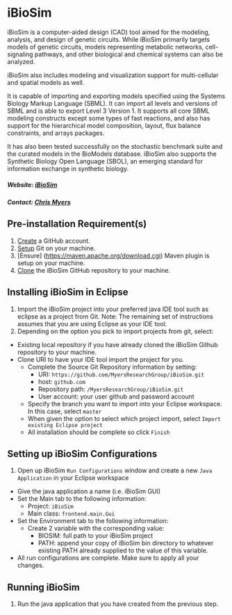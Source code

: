 # iBioSim
iBioSim is a computer-aided design (CAD) tool aimed for the modeling, analysis, and design of genetic circuits. 
While iBioSim primarily targets models of genetic circuits, models representing metabolic networks, cell-signaling pathways, 
and other biological and chemical systems can also be analyzed. 

iBioSim also includes modeling and visualization support for multi-cellular and spatial models as well. 

It is capable of importing and exporting models specified using the Systems Biology Markup Language (SBML). 
It can import all levels and versions of SBML and is able to export Level 3 Version 1. 
It supports all core SBML modeling constructs except some types of fast reactions, and also has support for the 
hierarchical model composition, layout, flux balance constraints, and arrays packages. 

It has also been tested successfully on the stochastic benchmark suite and the curated models in the BioModels database. 
iBioSim also supports the Synthetic Biology Open Language (SBOL), an emerging standard for information exchange in synthetic 
biology.

##### Website: [iBioSim](http://www.async.ece.utah.edu)
##### Contact: [Chris Myers](myers@ece.utah.edu)

## Pre-installation Requirement(s)
1. [Create](https://github.com/) a GitHub account.
2. [Setup](https://help.github.com/articles/set-up-git) Git on your machine.
3. [Ensure] (https://maven.apache.org/download.cgi) Maven plugin is setup on your machine.
4. [Clone](https://help.github.com/articles/cloning-a-repository/) the iBioSim GitHub repository to your machine.


## Installing iBioSim in Eclipse
1. Import the iBioSim project into your preferred java IDE tool such as eclipse as a project from Git. 
Note: The remaining set of instructions assumes that you are using Eclipse as your IDE tool.
2. Depending on the option you pick to import projects from git, select:
  * Existing local repository if you have already cloned the iBioSim Github repository to your machine.
  * Clone URI to have your IDE tool import the project for you.
    * Complete the Source Git Repository information by setting:
      * URI: ```https://github.com/MyersResearchGroup/iBioSim.git```
      * host: ```github.com```
      * Repository path: ```/MyersResearchGroup/iBioSim.git```
      * User account: your user github and password account
    * Specify the branch you want to import into your Eclipse workspace. In this case, select ```master```
    * When given the option to select which project import, select ```Import existing Eclipse project```
    * All installation should be complete so click ```Finish```

## Setting up iBioSim Configurations
1. Open up iBioSim ```Run Configurations``` window and create a new ```Java Application``` in your Eclipse workspace
  * Give the java application a name (i.e. iBioSim GUI)
  * Set the Main tab to the following information:
    * Project: ```iBioSim```
    * Main class: ```frontend.main.Gui```
  * Set the Environment tab to the following information:
    * Create 2 variable with the corresponding value:
      * BIOSIM: full path to your iBioSim project
      * PATH: append your copy of iBioSim bin directory to whatever existing PATH already supplied to the value of this variable.
  * All run configurations are complete. Make sure to apply all your changes.

## Running iBioSim
1. Run the java application that you have created from the previous step.
